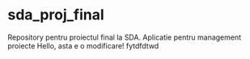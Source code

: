 # sda_proj_final
Repository pentru proiectul final la SDA. Aplicatie pentru management proiecte
Hello, asta e o modificare!
fytdfdtwd